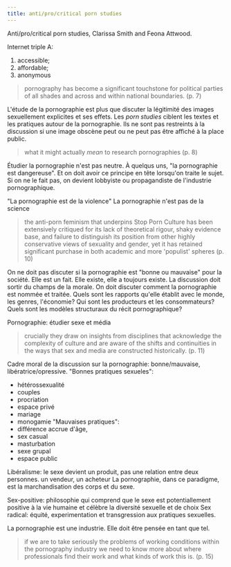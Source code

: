 ```yaml
---
title: anti/pro/critical porn studies
---
```


Anti/pro/critical porn studies, Clarissa Smith and Feona Attwood. 

Internet triple A:
1. accessible;
2. affordable;
3. anonymous

> pornography has become a significant touchstone for political parties of all shades and across and within national boundaries. (p. 7)

L'étude de la pornographie est plus que discuter la légitimité des images sexuellement explicites et ses effets. 
Les *porn studies* ciblent les textes et les pratiques autour de la pornographie. 
Ils ne sont pas restreints à la discussion si une image obscène peut ou ne peut pas être affiché à la place public.

> what it might actually *mean* to research pornographies (p. 8)

Étudier la pornographie n'est pas neutre.
À quelqus uns, "la pornographie est dangereuse". 
Et on doit avoir ce principe en tête lorsqu'on traite le sujet.
Si on ne le fait pas, on devient lobbyiste ou propagandiste de l'industrie pornographique.

"La pornographie est de la violence"
La pornographie n'est pas de la science

> the anti-porn feminism that underpins Stop Porn Culture has been extensively critiqued for its lack of theoretical rigour, shaky evidence base, and failure to distinguish its position from other highly conservative views of sexuality and gender, yet it has retained significant purchase in both academic and more 'populist' spheres (p. 10)

On ne doit pas discuter si la pornographie est "bonne ou mauvaise" pour la société. 
Elle est un fait. 
Elle existe, elle a toujours existe.
La discussion doit sortir du champs de la morale.
On doit discuter comment la pornographie est nommée et traitée.
Quels sont les rapports qu'elle établit avec le monde, les genres, l'économie?
Qui sont les producteurs et les consommateurs?
Quels sont les modèles structuraux du récit pornographique?

Pornographie: étudier sexe et média

> crucially they draw on insights from disciplines that acknowledge the complexity of culture and are aware of the shifts and continuities in the ways that sex and media are constructed historically. (p. 11)

Cadre moral de la discussion sur la pornographie: bonne/mauvaise, libératrice/opressive.
"Bonnes pratiques sexueles":
- hétérossexualité
- couples
- procriation
- espace privé 
- mariage
- monogamie
"Mauvaises pratiques":
- différence accrue d'âge, 
- sex casual
- masturbation
- sexe grupal
- espace public

Libéralisme: le sexe devient un produit, pas une relation entre deux personnes. 
un vendeur, un acheteur
La pornographie, dans ce paradigme, est la marchandisation des corps et du sexe.

Sex-positive: philosophie qui comprend que le sexe est potentiallement positive à la vie humaine et célèbre la diversité sexuelle et de choix
Sex radical: équité, experimentation et transgression aux pratiques sexuelles.

La pornographie est une industrie.
Elle doit être pensée en tant que tel.
> if we are to take seriously the problems of working conditions within the pornography industry we need to know more about where professionals find their work and what kinds of work this is. (p. 15)

